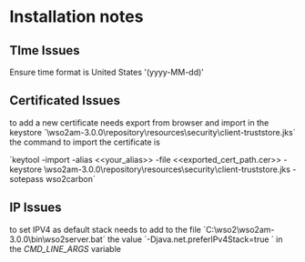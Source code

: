# Installation notes

## TIme Issues

Ensure time format is United States '(yyyy-MM-dd)'


## Certificated Issues

to add a new certificate needs export from browser and import in the keystore  ´\wso2am-3.0.0\repository\resources\security\client-truststore.jks´ the command to import the certificate is

´keytool -import -alias <<your_alias>> -file <<exported_cert_path.cer>> -keystore \wso2am-3.0.0\repository\resources\security\client-truststore.jks -sotepass wso2carbon´

## IP Issues

to set IPV4 as default stack needs to add to the file ´C:\wso2\wso2am-3.0.0\bin\wso2server.bat´ the value ´-Djava.net.preferIPv4Stack=true ´ in the _*CMD_LINE_ARGS*_ variable